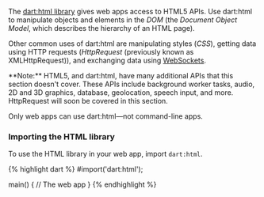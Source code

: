 The [dart:html library](http://api.dartlang.org/html.html)
gives web apps access to HTML5 APIs.
Use dart:html to manipulate objects and elements in the _DOM_
(the _Document Object Model_,
which describes the hierarchy of an HTML page).

Other common uses of dart:html are manipulating styles (_CSS_),
getting data using HTTP requests
(_HttpRequest_ (previously known as XMLHttpRequest)),
and exchanging data using [WebSockets](#html-websockets).

<aside class="note" markdown="1">
**Note:**
HTML5, and dart:html, have many additional APIs that this
section doesn't cover.
These APIs include background worker tasks,
audio,
2D and 3D graphics,
database,
geolocation,
speech input,
and more.
HttpRequest will soon be covered in this section.
</aside>

Only web apps can use dart:html&mdash;not command-line apps.

### Importing the HTML library

To use the HTML library in your web app,
import `dart:html`.

{% highlight dart %}
#import('dart:html');

main() {
  // The web app
}
{% endhighlight %}
